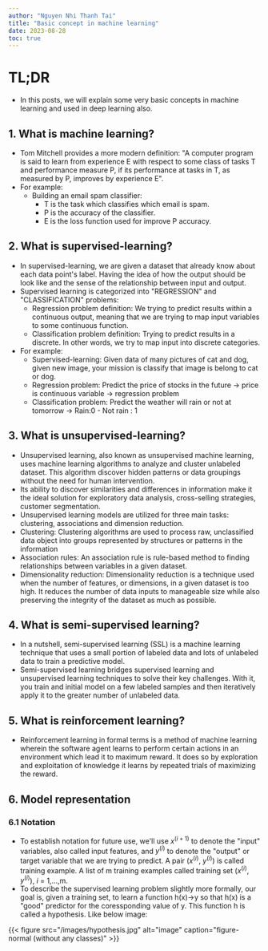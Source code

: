 ```yaml
---
author: "Nguyen Nhi Thanh Tai"
title: "Basic concept in machine learning"
date: 2023-08-28
toc: true
---
```


# TL;DR

- In this posts, we will explain some very basic concepts in machine learning and used in deep learning also.

## 1. What is machine learning?

- Tom Mitchell provides a more modern definition: "A computer program is said to learn from experience E with respect to some class of tasks T and performance measure P, if its performance at tasks in T, as measured by P, improves by experience E".
- For example:
  - Building an email spam classifier:
    - T is the task which classifies which email is spam.
    - P is the accuracy of the classifier.
    - E is the loss function used for improve P accuracy.

## 2. What is supervised-learning?

- In supervised-learning, we are given a dataset that already know about each data point's label. Having the idea of how the output should be look like and the sense of the relationship between input and output.
- Supervised learning is categorized into "REGRESSION" and "CLASSIFICATION" problems:
  - Regression problem definition: We trying to predict results within a continuous output, meaning that we are trying to map input variables to some continuous function.
  - Classification problem definition: Trying to predict results in a discrete. In other words, we try to map input into discrete categories.
- For example:
  - Supervised-learning: Given data of many pictures of cat and dog, given new image, your mission is classify that image is belong to cat or dog.
  - Regression problem: Predict the price of stocks in the future -> price is continuous variable -> regression problem
  - Classification problem: Predict the weather will rain or not at tomorrow -> Rain:0 - Not rain : 1

## 3. What is unsupervised-learning?

- Unsupervised learning, also known as unsupervised machine learning, uses machine learning algorithms to analyze and cluster unlabeled dataset. This algorithm discover hidden patterns or data groupings without the need for human intervention.
- Its ability to discover similarities and differences in information make it the ideal solution for exploratory data analysis, cross-selling strategies, customer segmentation.
- Unsupervised learning models are utilized for three main tasks: clustering, associations and dimension reduction.
- Clustering: Clustering algorithms are used to process raw, unclassified data object into groups represented by structures or patterns in the information
- Association rules: An association rule is rule-based method to finding relationships between variables in a given dataset.
- Dimensionality reduction: Dimensionality reduction is a technique used when the number of features, or dimensions, in a given dataset is too high. It reduces the number of data inputs to manageable size while also preserving the integrity of the dataset as much as possible.

## 4. What is semi-supervised learning?

- In a nutshell, semi-supervised learning (SSL) is a machine learning technique that uses a small portion of labeled data and lots of unlabeled data to train a predictive model.
- Semi-supervised learning bridges supervised learning and unsupervised learning techniques to solve their key challenges. With it, you train and initial model on a few labeled samples and then iteratively apply it to the greater number of unlabeled data.

## 5. What is reinforcement learning?

- Reinforcement learning in formal terms is a method of machine learning wherein the software agent learns to perform certain actions in an environment which lead it to maximum reward. It does so by exploration and exploitation of knowledge it learns by repeated trials of maximizing the reward.

## 6. Model representation

### 6.1 Notation

- To establish notation for future use, we'll use $x^{(i+1)}$ to denote the "input" variables, also called input features, and $y^{(i)}$ to denote the "output" or target variable that we are trying to predict. A pair ($x^{(i)}$, $y^{(i)}$) is called training example. A list of m training examples called training set ($x^{(i)}$, $y^{(i)}$), *i* = 1,...,m.
- To describe the supervised learning problem slightly more formally, our goal is, given a training set, to learn a function h(x)->y so that h(x) is a "good" predictor for the coressponding value of y. This function h is called a hypothesis. Like below image:

{{< figure src="/images/hypothesis.jpg" alt="image" caption="figure-normal (without any classes)" >}}
